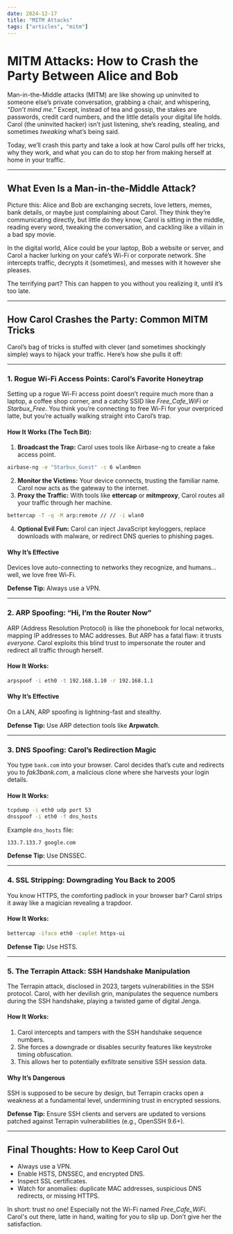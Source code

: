 ```yaml
---
date: 2024-12-17
title: "MITM Attacks"
tags: ["articles", "mitm"]
---
```



# MITM Attacks: How to Crash the Party Between Alice and Bob

Man-in-the-Middle attacks (MITM) are like showing up uninvited to someone else’s private conversation, grabbing a chair, and whispering, *“Don’t mind me.”* Except, instead of tea and gossip, the stakes are passwords, credit card numbers, and the little details your digital life holds. Carol (the uninvited hacker) isn’t just listening, she’s reading, stealing, and sometimes *tweaking* what’s being said.

Today, we’ll crash this party and take a look at how Carol pulls off her tricks, why they work, and what you can do to stop her from making herself at home in your traffic.

---

## What Even Is a Man-in-the-Middle Attack?

Picture this: Alice and Bob are exchanging secrets, love letters, memes, bank details, or maybe just complaining about Carol. They think they’re communicating directly, but little do they know, Carol is sitting in the middle, reading every word, tweaking the conversation, and cackling like a villain in a bad spy movie.

In the digital world, Alice could be your laptop, Bob a website or server, and Carol a hacker lurking on your café’s Wi-Fi or corporate network. She intercepts traffic, decrypts it (sometimes), and messes with it however she pleases.

The terrifying part? This can happen to you without you realizing it, until it’s too late.

---

## How Carol Crashes the Party: Common MITM Tricks

Carol’s bag of tricks is stuffed with clever (and sometimes shockingly simple) ways to hijack your traffic. Here’s how she pulls it off:

---

### 1. Rogue Wi-Fi Access Points: Carol’s Favorite Honeytrap

Setting up a rogue Wi-Fi access point doesn’t require much more than a laptop, a coffee shop corner, and a catchy SSID like *Free\_Cafe\_WiFi* or *Starbux\_Free*. You think you’re connecting to free Wi-Fi for your overpriced latte, but you’re actually walking straight into Carol’s trap.

#### How It Works (The Tech Bit):

1. **Broadcast the Trap:** Carol uses tools like Airbase-ng to create a fake access point.

```bash
airbase-ng -e "Starbux_Guest" -c 6 wlan0mon
```

2. **Monitor the Victims:** Your device connects, trusting the familiar name. Carol now acts as the gateway to the internet.
3. **Proxy the Traffic:** With tools like **ettercap** or **mitmproxy**, Carol routes all your traffic through her machine.

```bash
bettercap -T -q -M arp:remote // // -i wlan0
```

4. **Optional Evil Fun:** Carol can inject JavaScript keyloggers, replace downloads with malware, or redirect DNS queries to phishing pages.

#### Why It’s Effective

Devices love auto-connecting to networks they recognize, and humans… well, we love free Wi-Fi.

**Defense Tip:** Always use a VPN.

---

### 2. ARP Spoofing: “Hi, I’m the Router Now”

ARP (Address Resolution Protocol) is like the phonebook for local networks, mapping IP addresses to MAC addresses. But ARP has a fatal flaw: it trusts *everyone*. Carol exploits this blind trust to impersonate the router and redirect all traffic through herself.

#### How It Works:

```bash
arpspoof -i eth0 -t 192.168.1.10 -r 192.168.1.1
```

#### Why It’s Effective

On a LAN, ARP spoofing is lightning-fast and stealthy.

**Defense Tip:** Use ARP detection tools like **Arpwatch**.

---

### 3. DNS Spoofing: Carol’s Redirection Magic

You type `bank.com` into your browser. Carol decides that’s cute and redirects you to *fak3bank.com*, a malicious clone where she harvests your login details.

#### How It Works:

```bash
tcpdump -i eth0 udp port 53
dnsspoof -i eth0 -f dns_hosts
```

Example `dns_hosts` file:
```text
133.7.133.7 google.com
```

**Defense Tip:** Use DNSSEC.

---

### 4. SSL Stripping: Downgrading You Back to 2005

You know HTTPS, the comforting padlock in your browser bar? Carol strips it away like a magician revealing a trapdoor.

#### How It Works:

```bash
bettercap -iface eth0 -caplet https-ui
```

**Defense Tip:** Use HSTS.

---

### 5. The Terrapin Attack: SSH Handshake Manipulation

The Terrapin attack, disclosed in 2023, targets vulnerabilities in the SSH protocol. Carol, with her devilish grin, manipulates the sequence numbers during the SSH handshake, playing a twisted game of digital Jenga.

#### How It Works:

1. Carol intercepts and tampers with the SSH handshake sequence numbers.
2. She forces a downgrade or disables security features like keystroke timing obfuscation.
3. This allows her to potentially exfiltrate sensitive SSH session data.

#### Why It’s Dangerous

SSH is supposed to be secure by design, but Terrapin cracks open a weakness at a fundamental level, undermining trust in encrypted sessions.

**Defense Tip:** Ensure SSH clients and servers are updated to versions patched against Terrapin vulnerabilities (e.g., OpenSSH 9.6+).

---

## Final Thoughts: How to Keep Carol Out

- Always use a VPN.
- Enable HSTS, DNSSEC, and encrypted DNS.
- Inspect SSL certificates.
- Watch for anomalies: duplicate MAC addresses, suspicious DNS redirects, or missing HTTPS.

In short: trust no one! Especially not the Wi-Fi named *Free_Cafe_WiFi*. Carol's out there, latte in hand, waiting for you to slip up. Don’t give her the satisfaction.

